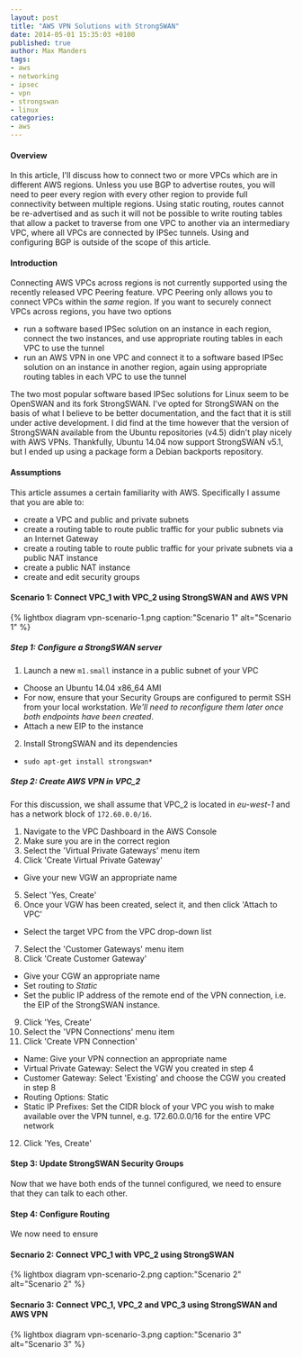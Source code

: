 ```yaml
---
layout: post
title: "AWS VPN Solutions with StrongSWAN"
date: 2014-05-01 15:35:03 +0100
published: true
author: Max Manders
tags:
- aws
- networking
- ipsec
- vpn
- strongswan
- linux
categories:
- aws
---
```

#### Overview
In this article, I'll discuss how to connect two or more VPCs which are in different AWS
regions.  Unless you use BGP to advertise routes, you will need to peer every region with
every other region to provide full connectivity between multiple regions.  Using static
routing, routes cannot be re-advertised and as such it will not be possible to write
routing tables that allow a packet to traverse from one VPC to another via an intermediary
VPC, where all VPCs are connected by IPSec tunnels.  Using and configuring BGP is outside
of the scope of this article.
<!--more-->

#### Introduction
Connecting AWS VPCs across regions is not currently supported using the recently released
VPC Peering feature.  VPC Peering only allows you to connect VPCs within the _same_
region.  If you want to securely connect VPCs across regions, you have two options

* run a software based IPSec solution on an instance in each region, connect the two
  instances, and use appropriate routing tables in each VPC to use the tunnel
* run an AWS VPN in one VPC and connect it to a software based IPSec solution on an
  instance in another region, again using appropriate routing tables in each VPC to use
  the tunnel

The two most popular software based IPSec solutions for Linux seem to be OpenSWAN and its
fork StrongSWAN.  I've opted for StrongSWAN on the basis of what I believe to be better
documentation, and the fact that it is still under active development.  I did find at the
time however that the version of StrongSWAN available from the Ubuntu repositories (v4.5)
didn't play nicely with AWS VPNs.  Thankfully, Ubuntu 14.04 now support StrongSWAN v5.1,
but I ended up using a package form a Debian backports repository. 

#### Assumptions
This article assumes a certain familiarity with AWS.  Specifically I assume that you are
able to:
* create a VPC and public and private subnets
* create a routing table to route public traffic for your public subnets via an Internet Gateway
* create a routing table to route public traffic for your private subnets via a public NAT
  instance
* create a public NAT instance
* create and edit security groups


#### Scenario 1: Connect VPC_1 with VPC_2 using StrongSWAN and AWS VPN
{% lightbox diagram vpn-scenario-1.png caption:"Scenario 1" alt="Scenario 1" %}

##### Step 1: Configure a StrongSWAN server
1. Launch a new `m1.small` instance in a public subnet of your VPC
  * Choose an Ubuntu 14.04 x86_64 AMI
  * For now, ensure that your Security Groups are configured to permit SSH from your local
    workstation.  _We'll need to reconfigure them later once both endpoints have been
    created_.
  * Attach a new EIP to the instance
2. Install StrongSWAN and its dependencies
  * `sudo apt-get install strongswan*`

##### Step 2: Create AWS VPN in VPC_2
For this discussion, we shall assume that VPC_2 is located in _eu-west-1_ and has a
network block of `172.60.0.0/16`.

1. Navigate to the VPC Dashboard in the AWS Console
2. Make sure you are in the correct region
3. Select the 'Virtual Private Gateways' menu item
4. Click 'Create Virtual Private Gateway'
  * Give your new VGW an appropriate name
5. Select 'Yes, Create'
6. Once your VGW has been created, select it, and then click 'Attach to VPC'
  * Select the target VPC from the VPC drop-down list
7. Select the 'Customer Gateways' menu item
8. Click 'Create Customer Gateway'
  * Give your CGW an appropriate name
  * Set routing to _Static_
  * Set the public IP address of the remote end of the VPN connection, i.e. the EIP of the
    StrongSWAN instance.
9. Click 'Yes, Create'
10. Select the 'VPN Connections' menu item
11. Click 'Create VPN Connection'
  * Name: Give your VPN connection an appropriate name
  * Virtual Private Gateway:  Select the VGW you created in step 4
  * Customer Gateway: Select 'Existing' and choose the CGW you created in step 8
  * Routing Options: Static
  * Static IP Prefixes: Set the CIDR block of your VPC you wish to make available over the
    VPN tunnel, e.g. 172.60.0.0/16 for the entire VPC network
12. Click 'Yes, Create'

#### Step 3: Update StrongSWAN Security Groups
Now that we have both ends of the tunnel configured, we need to ensure that they can talk
to each other.

#### Step 4: Configure Routing
We now need to ensure 

#### Secnario 2: Connect VPC_1 with VPC_2 using StrongSWAN
{% lightbox diagram vpn-scenario-2.png caption:"Scenario 2" alt="Scenario 2" %}

#### Secnario 3: Connect VPC_1, VPC_2 and VPC_3 using StrongSWAN and AWS VPN
{% lightbox diagram vpn-scenario-3.png caption:"Scenario 3" alt="Scenario 3" %}

